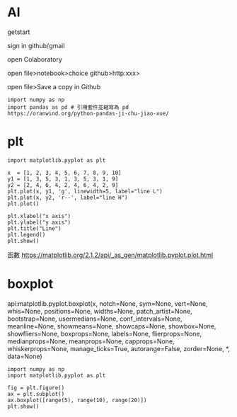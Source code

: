 # AI
getstart

sign in github/gmail

open Colaboratory

open file>notebook>choice github>http:xxx>

open file>Save a copy in Github

```
import numpy as np
import pandas as pd # 引用套件並縮寫為 pd  
https://oranwind.org/python-pandas-ji-chu-jiao-xue/
```

# plt


```
import matplotlib.pyplot as plt
 
x  = [1, 2, 3, 4, 5, 6, 7, 8, 9, 10]
y1 = [1, 3, 5, 3, 1, 3, 5, 3, 1, 9]
y2 = [2, 4, 6, 4, 2, 4, 6, 4, 2, 9]
plt.plot(x, y1, 'g', linewidth=5, label="line L")
plt.plot(x, y2, 'r--', label="line H")
plt.plot()

plt.xlabel("x axis")
plt.ylabel("y axis")
plt.title("Line")
plt.legend()
plt.show()
```
函數 https://matplotlib.org/2.1.2/api/_as_gen/matplotlib.pyplot.plot.html

# boxplot
api:matplotlib.pyplot.boxplot(x, notch=None, sym=None, vert=None, whis=None, positions=None, widths=None, patch_artist=None, bootstrap=None, usermedians=None, conf_intervals=None, meanline=None, showmeans=None, showcaps=None, showbox=None, showfliers=None, boxprops=None, labels=None, flierprops=None, medianprops=None, meanprops=None, capprops=None, whiskerprops=None, manage_ticks=True, autorange=False, zorder=None, *, data=None)
```
import numpy as np
import matplotlib.pyplot as plt

fig = plt.figure()
ax = plt.subplot()
ax.boxplot([range(5), range(10), range(20)])
plt.show()
```
